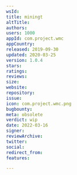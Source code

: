 ```yaml
---
wsId: 
title: miningt
altTitle: 
authors: 
users: 1000
appId: com.project.wmc
appCountry: 
released: 2019-09-30
updated: 2020-03-25
version: 1.0.4
stars: 
ratings: 
reviews: 
size: 
website: 
repository: 
issue: 
icon: com.project.wmc.png
bugbounty: 
meta: obsolete
verdict: wip
date: 2022-03-16
signer: 
reviewArchive: 
twitter: 
social: 
redirect_from: 
features: 

---
```


